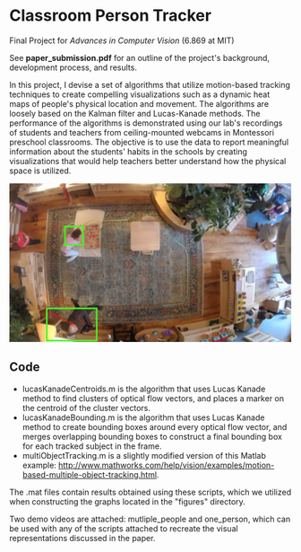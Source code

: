 # Classroom Person Tracker
Final Project for *Advances in Computer Vision* (6.869 at MIT)

See **paper_submission.pdf** for an outline of the project's background, development process, and results.

In this project, I devise a set of algorithms that utilize motion-based tracking techniques to create compelling visualizations such as a dynamic heat maps of people's physical location and movement. The algorithms are loosely based on the Kalman filter and Lucas-Kanade methods. The performance of the algorithms is demonstrated using our lab's recordings of students and teachers from ceiling-mounted webcams in Montessori preschool classrooms. The objective is to use the data to report meaningful information about the students' habits in the schools by creating visualizations that would help teachers better understand how the physical space is utilized.

<div style="text-align:center" align="center"><img src="figures/im3.png" width="550"></div>

## Code
 
* lucasKanadeCentroids.m is the algorithm that uses Lucas Kanade method to find clusters of optical flow vectors, and places a marker on the centroid of the cluster vectors.
* lucasKanadeBounding.m is the algorithm that uses Lucas Kanade method to create bounding boxes around every optical flow vector, and merges overlapping bounding boxes to construct a final bounding box for each tracked subject in the frame.
* multiObjectTracking.m is a slightly modified version of this Matlab example: http://www.mathworks.com/help/vision/examples/motion-based-multiple-object-tracking.html.

The .mat files contain results obtained using these scripts, which we utilized when constructing the graphs located in the "figures" directory.

Two demo videos are attached: mutliple_people and one_person, which can be used with any of the scripts attached to recreate the visual representations discussed in the paper.
